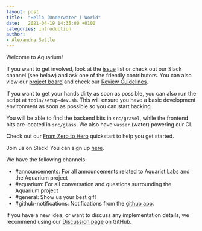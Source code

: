 ```yaml
---
layout: post
title:  "Hello (Underwater-) World"
date:   2021-04-19 14:35:00 +0100
categories: introduction
author:
- Alexandra Settle
---
```


Welcome to Aquarium!

If you want to get involved, look at the [issue](https://github.com/aquarist-labs/aquarium/issues) list or
check out our Slack channel (see below) and ask one of the friendly contributors.
You can also view our [project board](https://github.com/orgs/aquarist-labs/projects/3)
and check our [Review Guidelines](https://github.com/aquarist-labs/aquarium/blob/main/CONTRIBUTING.md).

If you want to get your hands dirty as soon as possible, you can also run the
script at `tools/setup-dev.sh`. This will ensure you have a basic development
environment as soon as possible so you can start hacking.

You will be able to find the backend bits in `src/gravel`, while the frontend
bits are located in `src/glass`. We also have `wasser` (water) powering our CI.

Check out our [From Zero to Hero](https://github.com/aquarist-labs/aquarium/blob/main/doc/from-zero-to-hero.md)
quickstart to help you get started.

Join us on Slack! You can sign up [here](https://join.slack.com/t/aquaristlabs/shared_invite/zt-lsjrkw8m-Jj_zYAs84PfMsUGwvMDOFA).

We have the following channels:

- #announcements: For all announcements related to Aquarist Labs and the Aquarium project
- #aquarium: For all conversation and questions surrounding the Aquarium project
- #general: Show us your best gif!
- #github-notifications: Notifications from the [github app](https://slack.github.com/).

If you have a new idea, or want to discuss any implementation details, we recommend using our [Discussion page](https://github.com/aquarist-labs/forum/discussions) on GitHub.
